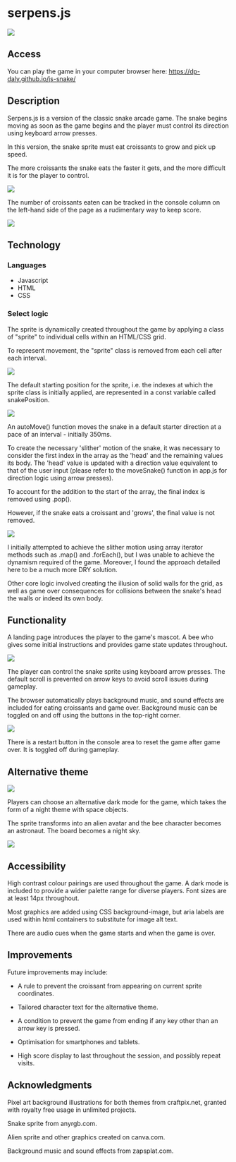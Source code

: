 # serpens.js

![](./README%20images/overview.png)

## Access

You can play the game in your computer browser here: https://dp-daly.github.io/js-snake/

## Description

Serpens.js is a version of the classic snake arcade game. The snake begins moving as soon as the game begins and the player must control its direction using keyboard arrow presses. 

In this version, the snake sprite must eat croissants to grow and pick up speed.

The more croissants the snake eats the faster it gets, and the more difficult it is for the player to control.

![](./README%20images/Screenshot%202024-05-09%20at%2016.17.52.png)

The number of croissants eaten can be tracked in the console column on the left-hand side of the page as a rudimentary way to keep score.

![](./README%20images/score.png)

## Technology

### Languages
- Javascript
- HTML
- CSS

### Select logic

The sprite is dynamically created throughout the game by applying a class of "sprite" to individual cells within an HTML/CSS grid.

To represent movement, the "sprite" class is removed from each cell after each interval. 

![](./README%20images/sprite-class-add-remove.png)

The default starting position for the sprite, i.e. the indexes at which the sprite class is initially applied, are represented in a const variable called snakePosition. 

![](./README%20images/snakePosition%20const.png)

An autoMove() function moves the snake in a default starter direction at a pace of an interval - initially 350ms.

To create the necessary 'slither' motion of the snake, it was necessary to consider the first index in the array as the 'head' and the remaining values its body. The 'head' value is updated with a direction value equivalent to that of the user input (please refer to the moveSnake() function in app.js for direction logic using arrow presses).

To account for the addition to the start of the array, the final index is removed using .pop(). 

However, if the snake eats a croissant and 'grows', the final value is not removed. 

![](./README%20images/slither%20logic.png)

I initially attempted to achieve the slither motion using array iterator methods such as .map() and .forEach(), but I was unable to achieve the dynamism required of the game. Moreover, I found the approach detailed here to be a much more DRY solution.

Other core logic involved creating the illusion of solid walls for the grid, as well as game over consequences for collisions between the snake's head the walls or indeed its own body.

## Functionality

A landing page introduces the player to the game's mascot. A bee who gives some initial instructions and provides game state updates throughout.

![](./README%20images/Screenshot%202024-05-09%20at%2016.19.15.png)

The player can control the snake sprite using keyboard arrow presses. The default scroll is prevented on arrow keys to avoid scroll issues during gameplay.

The browser automatically plays background music, and sound effects are included for eating croissants and game over. Background music can be toggled on and off using the buttons in the top-right corner.

![](./README%20images/Screenshot%202024-05-09%20at%2016.28.53.png)

There is a restart button in the console area to reset the game after game over. It is toggled off during gameplay.

## Alternative theme

![](./README%20images/Screenshot%202024-05-09%20at%2016.29.10.png)

Players can choose an alternative dark mode for the game, which takes the form of a night theme with space objects. 

The sprite transforms into an alien avatar and the bee character becomes an astronaut. The board becomes a night sky.

![](./README%20images/Screenshot%202024-05-09%20at%2016.29.41.png)

## Accessibility

High contrast colour pairings are used throughout the game. A dark mode is included to provide a wider palette range for diverse players. Font sizes are at least 14px throughout.

Most graphics are added using CSS background-image, but aria labels are used within html containers to substitute for image alt text.

There are audio cues when the game starts and when the game is over.

## Improvements

Future improvements may include: 

* A rule to prevent the croissant from appearing on current sprite coordinates.

* Tailored character text for the alternative theme.

* A condition to prevent the game from ending if any key other than an arrow key is pressed. 

* Optimisation for smartphones and tablets.

* High score display to last throughout the session, and possibly repeat visits.

## Acknowledgments

Pixel art background illustrations for both themes from craftpix.net, granted with royalty free usage in unlimited projects.

Snake sprite from anyrgb.com. 

Alien sprite and other graphics created on canva.com. 

Background music and sound effects from zapsplat.com.